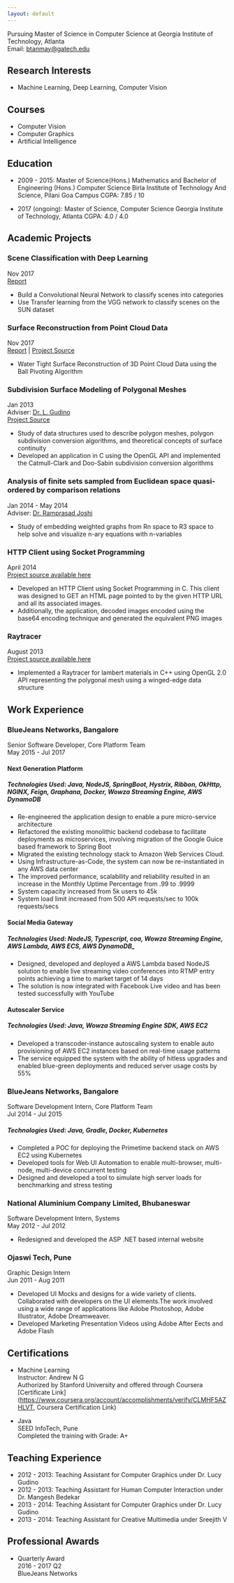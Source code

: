 ```yaml
---
layout: default
---
```


Pursuing Master of Science in Computer Science at Georgia Institute of Technology, Atlanta  
Email: [btanmay@gatech.edu ](mailto:btanmay@gatech.edu)  

<!-- ## Skills -->

## Research Interests

- Machine Learning, Deep Learning, Computer Vision

## Courses 

- Computer Vision
- Computer Graphics 
- Artificial Intelligence

## Education

-  2009 - 2015: Master of Science(Hons.) Mathematics and Bachelor of Engineering (Hons.) Computer Science 
   Birla Institute of Technology And Science, Pilani Goa Campus
   CGPA:  7.85 / 10  

-  2017 (ongoing): Master of Science, Computer Science
   Georgia Institute of Technology, Atlanta
   CGPA:  4.0 / 4.0

## Academic Projects

### Scene Classification with Deep Learning   
Nov 2017  
[Report](https://tanmaybinaykiya.github.io/scene-classification-with-deep-learning)   
* Build a Convolutional Neural Network to classify scenes into categories  
* Use Transfer learning from the VGG network to classify scenes on the SUN dataset   

### Surface Reconstruction from Point Cloud Data   
Nov 2017   
[Report](https://tanmaybinaykiya.github.io/tetrahedralization-of-3d-meshes)  |  [Project Source](https://github.com/tanmaybinaykiya/Surface-Reconstruction-from-Point-Cloud-Data) 
* Water Tight Surface Reconstruction of 3D Point Cloud Data using the Ball Pivoting Algorithm   

### Subdivision Surface Modeling of Polygonal Meshes    
Jan 2013  
Adviser: [Dr. L. Gudino](http://www.bits-pilani.ac.in/goa/lucy/profile)  
[Project Source](https://github.com/tanmaybinaykiya/COP)   
* Study of data structures used to describe polygon meshes, polygon subdivision conversion algorithms, and theoretical concepts of surface continuity  
* Developed an application in C using the OpenGL API and implemented the Catmull-Clark and Doo-Sabin subdivision conversion algorithms  

### Analysis of finite sets sampled from Euclidean space quasi-ordered by comparison relations  
Jan 2014 - May 2014  
Adviser: [Dr. Ramprasad Joshi](https://scholar.google.co.in/citations?user=2Sv-n_sAAAAJ)  
* Study of embedding weighted graphs from Rn space to R3 space to help solve and visualize n-ary equations with n-variables  
  
###  HTTP Client using Socket Programming  
April 2014  
[Project source available here](https://github.com/tanmaybinaykiya/codebin/tree/master/CN/httpClient)  
* Developed an HTTP Client using Socket Programming in C. This client was designed to GET an HTML page pointed to by the given HTTP URL and all its associated images. 
* Additionally, the application, decoded images encoded using the base64 encoding technique and generated the equivalent PNG images 

### Raytracer  
August 2013   
[Project source available here](https://github.com/tanmaybinaykiya/Raytracer)  
* Implemented a Raytracer for lambert materials in C++ using OpenGL 2.0 API representing the polygonal mesh using a winged-edge data structure
   
## Work Experience

### BlueJeans Networks, Bangalore 
Senior Software Developer, Core Platform Team   
May 2015 - Jul 2017   

#### Next Generation Platform  
##### Technologies Used: Java, NodeJS, SpringBoot, Hystrix, Ribbon, OkHttp, NGINX, Feign, Graphana, Docker, Wowza Streaming Engine, AWS DynamoDB
  * Re-engineered the application design to enable a pure micro-service architecture  
  * Refactored the existing monolithic backend codebase to facilitate deployments as microservices, involving migration of the Google Guice based framework to Spring Boot
  * Migrated the existing technology stack to Amazon Web Services Cloud.   
  * Using Infrastructure-as-Code, the system can now be re-instantiated in any AWS data center    
  * The improved performance, scalability and reliability resulted in an increase in the Monthly Uptime Percentage from .99 to .9999  
  * System capacity increased from 5k users to 45k  
  * System load limit increased from 500 API requests/sec to 100k requests/secs  

#### Social Media Gateway
##### Technologies Used: NodeJS, Typescript, coa, Wowza Streaming Engine, AWS Lambda, AWS ECS, AWS DynamoDB_
  * Designed, developed and deployed a AWS Lambda based NodeJS solution to enable live streaming video conferences into RTMP entry points achieving a time to market target of 14 days  
  * The solution is now integrated with Facebook Live video and has been tested successfully with YouTube  

#### Autoscaler Service   
##### Technologies Used: Java, Wowza Streaming Engine SDK, AWS EC2
  * Developed a transcoder-instance autoscaling system to enable auto provisioning of AWS EC2 instances based on real-time usage patterns   
  * The service equipped the system with the ability of hitless upgrades and enabled blue-green deployments and reduced server usage costs by 55%   
  
### BlueJeans Networks, Bangalore 
Software Development Intern, Core Platform Team    
Jul 2014 - Jul 2015    

##### Technologies Used: Java, Gradle, Docker, Kubernetes
  * Completed a POC for deploying the Primetime backend stack on AWS EC2 using Kubernetes   
  * Developed tools for Web UI Automation to enable multi-browser, multi-node, multi-device concurrent testing   
  * Designed and developed a tool to simulate high server loads for benchmarking and stress testing   

### National Aluminium Company Limited, Bhubaneswar  
Software Development Intern, Systems   
May 2012 - Jul 2012    

* Redesigned and developed the ASP .NET based internal website

### Ojaswi Tech, Pune 
Graphic Design Intern   
Jun 2011 - Aug 2011   

* Developed UI Mocks and designs for a wide variety of clients. Collaborated with developers on the UI elements.The work involved using a wide range of applications like Adobe Photoshop, Adobe Illustrator, Adobe Dreamweaver.
* Developed Marketing Presentation Videos using Adobe After Eects and Adobe Flash
 
## Certifications  

- Machine Learning  
  Instructor: Andrew N G  
  Authorized by Stanford University and offered through Coursera  
  [Certificate Link](https://www.coursera.org/account/accomplishments/verify/CLMHF5AZHLVT, Coursera Certification Link)

- Java  
  SEED InfoTech, Pune   
  Completed the training with Grade: A+  

## Teaching Experience

- 2012 - 2013: Teaching Assistant for Computer Graphics under Dr. Lucy Gudino 
- 2012 - 2013: Teaching Assistant for Human Computer Interaction under Dr. Mangesh Bedekar 
- 2013 - 2014: Teaching Assistant for Computer Graphics under Dr. Lucy Gudino 
- 2013 - 2014: Teaching Assistant for Creative Multimedia under Sreejith V 

## Professional Awards  

- Quarterly Award  
  2016 - 2017 Q2   
  BlueJeans Networks  
